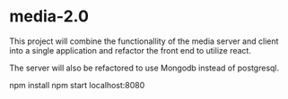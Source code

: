 # media-2.0

This project will combine the functionallity of the media server and client into a single application and refactor the front end to utilize react.

The server will also be refactored to use Mongodb instead of postgresql.

npm install
npm start
localhost:8080